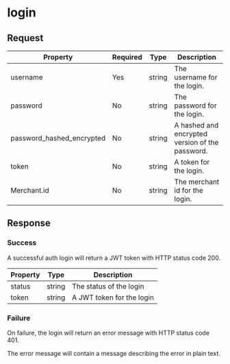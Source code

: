 # login

<include from="Snippets-AuthAPI.md" element-id="snippet-header" />

## Request

| Property                  | Required | Type   | Description                                     |
|---------------------------|----------|--------|-------------------------------------------------|
| username                  | Yes      | string | The username for the login.                     |
| password                  | No       | string | The password for the login.                     |
| password_hashed_encrypted | No       | string | A hashed and encrypted version of the password. |
| token                     | No       | string | A token for the login.                          |
| Merchant.id               | No       | string | The merchant id for the login.                  |

## Response

### Success

A successful auth login will return a JWT token with HTTP status code 200.

| Property  | Type   | Description               |
|-----------|--------|---------------------------|
| status    | string | The status of the login   |
| token     | string | A JWT token for the login |

<code-block lang="json">
<![CDATA[
{
    "status": "complete",
    "token": "eyJhbGciOiJIUzI1NiIsInR5cCI6IkpXVCJ9.eyJNZXJjaGFudCI6eyJpZCI6IjEyMzQ1IiwibmFtZSI6IlF2aWNrbHkgVXNhYmlsaXR5ICYgVGVzdGluZyBBQiJ9LCJVc2VyIjp7Im1tM3VzZXJhY2NvdW50c2lkIjoiMTIzNDUiLCJuYW1lIjoiVGVzcyBUIFBlcnNvbiIsInVzZXJuYW1lIjoidGVzc3RwZXJzb24iLCJwaG9uZW51bWJlciI6IiIsImVtYWlsIjoiIn0sImlhdCI6MTcxNTUxNDIwNn0.klKa6EU2fGpHbBE5XrCZnvfefPP9Tf1dpaz_fJSRgVU"
}
]]>
</code-block>

### Failure

On failure, the login will return an error message with HTTP status code 401.

The error message will contain a message describing the error in plain text.